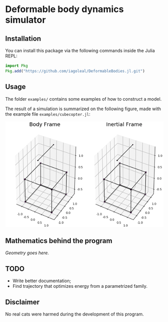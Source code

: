 # Deformable body dynamics simulator

## Installation
You can install this package via the following commands inside the Julia REPL:

```julia
import Pkg
Pkg.add("https://github.com/iagoleal/DeformableBodies.jl.git")
```

## Usage

The folder `examples/`
contains some examples of how to construct a model.

The result of a simulation is summarized on the following figure,
made with the example file `examples/cubecopter.jl`:

![Cube with spinning helix](figs/cubecopter.gif)

## Mathematics behind the program
_Geometry goes here._

## TODO
- Write better documentation;
- Find trajectory that optimizes energy from a parametrized family.

## Disclaimer
No real cats were harmed during the development of this program.
